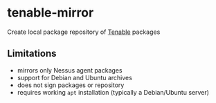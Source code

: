 
# tenable-mirror

Create local package repository of [Tenable][tenable] packages

[tenable]: https://www.tenable.com/

## Limitations

- mirrors only Nessus agent packages
- support for Debian and Ubuntu archives
- does not sign packages or repository
- requires working `apt` installation (typically a Debian/Ubuntu server)
